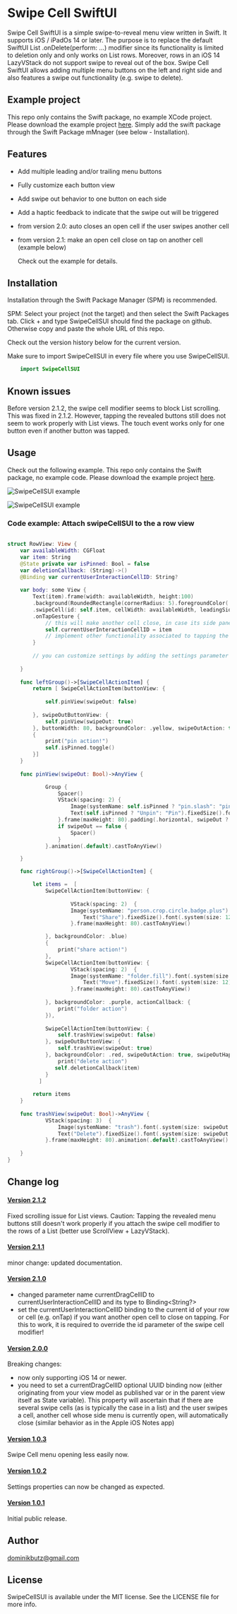 # Swipe Cell SwiftUI


Swipe Cell SwiftUI is a simple swipe-to-reveal menu view written in Swift. It supports iOS / iPadOs 14 or later. The purpose is to replace the default SwiftUI List .onDelete(perform: ...) modifier since its functionality is limited to deletion only and only works on List rows. Moreover, rows in an iOS 14 LazyVStack do not support swipe to reveal out of the box.
 Swipe Cell SwiftUI allows adding multiple menu buttons on the left and right side and also features a swipe out functionality (e.g. swipe to delete).
 

## Example project

This repo only contains the Swift package, no example XCode project. Please download the example project [here](https://github.com/DominikButz/SwipeCellSUI_Example.git).
Simply add the swift package through the Swift Package mMnager (see below - Installation). 

## Features

* Add multiple leading and/or trailing menu buttons 
* Fully customize each button view
* Add swipe out behavior to one button on each side
* Add a haptic feedback to indicate that the swipe out will be triggered 
* from version 2.0: auto closes an open cell if the user swipes another cell 
* from version 2.1: make an open cell close on tap on another cell (example below)


	Check out the example for details. 
	
	
## Installation


Installation through the Swift Package Manager (SPM) is recommended. 

SPM:
Select your project (not the target) and then select the Swift Packages tab. Click + and type SwipeCellSUI should find the package on github. Otherwise copy and paste the whole URL of this repo.


Check out the version history below for the current version.


Make sure to import SwipeCellSUI in every file where you use SwipeCellSUI. 

```Swift
    import SwipeCellSUI
```
## Known issues
Before version 2.1.2, the swipe cell modifier seems to block List scrolling. This was fixed in 2.1.2. However, tapping the revealed buttons still does not seem to work properly with List views. The touch event works only for one button even if another button was tapped. 


## Usage

Check out the following example. This repo only contains the Swift package, no example code. Please download the example project [here](https://github.com/DominikButz/SwipeCellSUI_Example.git).

![SwipeCellSUI example](gitResources/pinLeadingExample.gif) 


![SwipeCellSUI example](gitResources/multipleTrailingExample.gif) 


### Code example: Attach swipeCellSUI to the a row view

```Swift

struct RowView: View {
    var availableWidth: CGFloat
    var item: String
    @State private var isPinned: Bool = false
    var deletionCallback: (String)->()
    @Binding var currentUserInteractionCellID: String?
    
    var body: some View {
        Text(item).frame(width: availableWidth, height:100)
        .background(RoundedRectangle(cornerRadius: 5).foregroundColor(.green))
        .swipeCell(id: self.item, cellWidth: availableWidth, leadingSideGroup: leftGroup(), trailingSideGroup: rightGroup(), currentUserInteractionCellID: $currentUserInteractionCellID)  
        .onTapGesture {
            // this will make another cell close, in case its side panel is open:  
            self.currentUserInteractionCellID = item
            // implement other functionality associated to tapping the row if required.
        }
        
        // you can customize settings by adding the settings parameter at the end
     
    }
    
    func leftGroup()->[SwipeCellActionItem] {
        return [ SwipeCellActionItem(buttonView: {
            
            self.pinView(swipeOut: false)
            
        }, swipeOutButtonView: {
            self.pinView(swipeOut: true)
        }, buttonWidth: 80, backgroundColor: .yellow, swipeOutAction: true, swipeOutHapticFeedbackType: .success, swipeOutIsDestructive: false)
        {
            print("pin action!")
            self.isPinned.toggle()
        }]
    }
    
    func pinView(swipeOut: Bool)->AnyView {

            Group {
                Spacer()
                VStack(spacing: 2) {
                    Image(systemName: self.isPinned ? "pin.slash": "pin").font(.system(size: 24)).foregroundColor(.white)
                    Text(self.isPinned ? "Unpin": "Pin").fixedSize().font(.system(size: 14)).foregroundColor(.white)
                }.frame(maxHeight: 80).padding(.horizontal, swipeOut ? 20 : 5)
                if swipeOut == false {
                    Spacer()
                } 
            }.animation(.default).castToAnyView()

    }

    func rightGroup()->[SwipeCellActionItem] {

        let items =  [
            SwipeCellActionItem(buttonView: {
    
                    VStack(spacing: 2)  {
                    Image(systemName: "person.crop.circle.badge.plus").font(.system(size: 22)).foregroundColor(.white)
                        Text("Share").fixedSize().font(.system(size: 12)).foregroundColor(.white)
                    }.frame(maxHeight: 80).castToAnyView()

            }, backgroundColor: .blue)
            {
                print("share action!")
            },
            SwipeCellActionItem(buttonView: {
                    VStack(spacing: 2)  {
                    Image(systemName: "folder.fill").font(.system(size: 22)).foregroundColor(.white)
                        Text("Move").fixedSize().font(.system(size: 12)).foregroundColor(.white)
                    }.frame(maxHeight: 80).castToAnyView()
          
            }, backgroundColor: .purple, actionCallback: {
                print("folder action")
            }),
            
            SwipeCellActionItem(buttonView: {
                self.trashView(swipeOut: false)
            }, swipeOutButtonView: {
                self.trashView(swipeOut: true)
            }, backgroundColor: .red, swipeOutAction: true, swipeOutHapticFeedbackType: .warning, swipeOutIsDestructive: true) {
                print("delete action")
               self.deletionCallback(item)
            }
          ]
        
        return items
    }
    
    func trashView(swipeOut: Bool)->AnyView {
            VStack(spacing: 3)  {
                Image(systemName: "trash").font(.system(size: swipeOut ? 28 : 22)).foregroundColor(.white)
                Text("Delete").fixedSize().font(.system(size: swipeOut ? 16 : 12)).foregroundColor(.white)
            }.frame(maxHeight: 80).animation(.default).castToAnyView()
        
    }
}

```

## Change log

#### [Version 2.1.2](https://github.com/DominikButz/SwipeCellSUI/releases/tag/2.1.2)
Fixed scrolling issue for List views. Caution: Tapping the revealed menu buttons still doesn't work properly if you attach the swipe cell modifier to the rows of a List (better use ScrollView + LazyVStack). 

#### [Version 2.1.1](https://github.com/DominikButz/SwipeCellSUI/releases/tag/2.1.1)
minor change: updated documentation.

#### [Version 2.1.0](https://github.com/DominikButz/SwipeCellSUI/releases/tag/2.1.0)
- changed parameter name currentDragCellID to currentUserInteractionCellID and its type to Binding<String?>
- set the currentUserInteractionCellID binding to the current id of your row or cell (e.g. onTap) if you want another open cell to close on tapping. For this to work, it is required to override the id parameter of the swipe cell modifier!

#### [Version 2.0.0](https://github.com/DominikButz/SwipeCellSUI/releases/tag/2.0.0)
Breaking changes: 
- now only supporting iOS 14 or newer. 
- you need to set a currentDragCellID optional UUID binding now (either originating from your view model as published var or in the parent view itself as State variable). This property will ascertain that if there are several swipe cells (as is typically the case in a list) and the user swipes a cell, another cell whose side menu is currently open, will automatically close (similar behavior as in the Apple iOS Notes app)

#### [Version 1.0.3](https://github.com/DominikButz/SwipeCellSUI/releases/tag/1.0.3)
Swipe Cell menu opening less easily now. 

#### [Version 1.0.2](https://github.com/DominikButz/SwipeCellSUI/releases/tag/1.0.2)
Settings properties can now be changed as expected.

#### [Version 1.0.1](https://github.com/DominikButz/SwipeCellSUI/releases/tag/1.0.1)
Initial public release. 


## Author

dominikbutz@gmail.com

## License

SwipeCellSUI is available under the MIT license. See the LICENSE file for more info.
